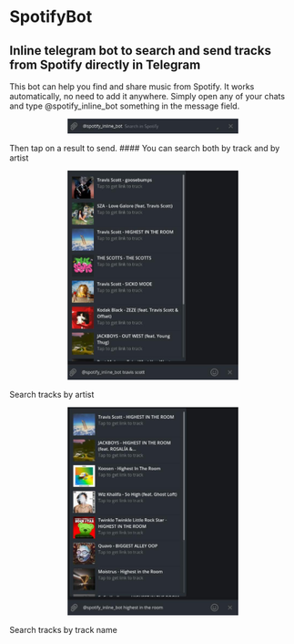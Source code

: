 # SpotifyBot  
## Inline telegram bot to search and send tracks from Spotify directly in Telegram  
This bot can help you find and share music from Spotify.
It works automatically, no need to add it anywhere. 
Simply open any of your chats and type @spotify_inline_bot something in the message field.  
<p align="center">
<img src="images/empty_search.jpg" width="300">
 </p>
Then tap on a result to send.  
#### You can search both by track and by artist  
<p align="center">
<img src="images/by_artist.jpg" width="300">
  </p>
Search tracks by artist  
<p align="center">
<img src="images/by_track.jpg" width="300">
  </p>
Search tracks by track name

